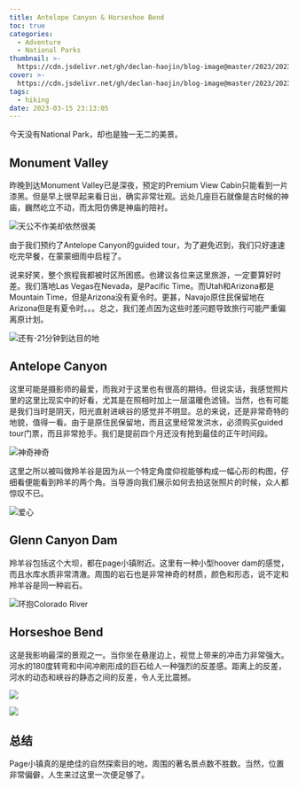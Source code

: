 ```yaml
---
title: Antelope Canyon & Horseshoe Bend
toc: true
categories:
  - Adventure
  - National Parks
thumbnail: >-
  https://cdn.jsdelivr.net/gh/declan-haojin/blog-image@master/2023/202303260328089.webp
cover: >-
  https://cdn.jsdelivr.net/gh/declan-haojin/blog-image@master/2023/202303260328089.webp
tags:
  - hiking
date: 2023-03-15 23:13:05
---
```


今天没有National Park，却也是独一无二的美景。



## Monument Valley

昨晚到达Monument Valley已是深夜，预定的Premium View Cabin只能看到一片漆黑。但是早上很早起来看日出，确实非常壮观。远处几座巨石就像是古时候的神庙，巍然屹立不动，而太阳仿佛是神庙的陪衬。

![天公不作美却依然很美](https://cdn.jsdelivr.net/gh/declan-haojin/blog-image@master/2023/202303260332501.webp)

由于我们预约了Antelope Canyon的guided tour，为了避免迟到，我们只好速速吃完早餐，在蒙蒙细雨中启程了。

说来好笑，整个旅程我都被时区所困惑。也建议各位来这里旅游，一定要算好时差。我们落地Las Vegas在Nevada，是Pacific Time。而Utah和Arizona都是Mountain Time，但是Arizona没有夏令时。更甚，Navajo原住民保留地在Arizona但是有夏令时。。。总之，我们差点因为这些时差问题导致旅行可能严重偏离原计划。

![还有-21分钟到达目的地](https://cdn.jsdelivr.net/gh/declan-haojin/blog-image@master/2023/202303260337254.webp)

## Antelope Canyon

这里可能是摄影师的最爱，而我对于这里也有很高的期待。但说实话，我感觉照片里的这里比现实中的好看，尤其是在照相时加上一层温暖色滤镜。当然，也有可能是我们当时是阴天，阳光直射进峡谷的感觉并不明显。总的来说，还是非常奇特的地貌，值得一看。由于是原住民保留地，而且这里经常发洪水，必须购买guided tour门票，而且非常抢手。我们是提前四个月还没有抢到最佳的正午时间段。

![神奇神奇](https:/cdn.jsdelivr.net/gh/declan-haojin/blog-image@master/2023/202303260350154.webp)

这里之所以被叫做羚羊谷是因为从一个特定角度仰视能够构成一幅心形的构图，仔细看便能看到羚羊的两个角。当导游向我们展示如何去拍这张照片的时候，众人都惊叹不已。

![爱心](https://cdn.jsdelivr.net/gh/declan-haojin/blog-image@master/2023/202303260342642.webp)

## Glenn Canyon Dam

羚羊谷包括这个大坝，都在page小镇附近。这里有一种小型hoover dam的感觉，而且水库水质非常清澈。周围的岩石也是非常神奇的材质，颜色和形态，说不定和羚羊谷是同一种岩石。

![环抱Colorado River](https://cdn.jsdelivr.net/gh/declan-haojin/blog-image@master/2023/202303260345660.webp)

## Horseshoe Bend

这是我影响最深的景观之一。当你坐在悬崖边上，视觉上带来的冲击力非常强大。河水的180度转弯和中间冲刷形成的巨石给人一种强烈的反差感。距离上的反差，河水的动态和峡谷的静态之间的反差，令人无比震撼。

![](https://cdn.jsdelivr.net/gh/declan-haojin/blog-image@master/2023/202303260346885.webp)

![](https://cdn.jsdelivr.net/gh/declan-haojin/blog-image@master/2023/202303260353048.webp)

## 总结

Page小镇真的是绝佳的自然探索目的地，周围的著名景点数不胜数。当然，位置非常偏僻，人生来过这里一次便足够了。
